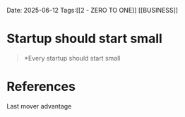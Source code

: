 Date: 2025-06-12
Tags:[[2 - ZERO TO ONE]] [[BUSINESS]] 

# Startup should start small

>*Every startup should start small 
# References 
Last mover advantage